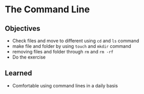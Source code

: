 # The Command Line

## Objectives
- Check files and move to different using `cd` and `ls` command
- make file and folder by using `touch` and `mkdir` command
- removing files and folder through `rm` and `rm -rf`
- Do the exercise

## Learned
- Comfortable using command lines in a daily basis